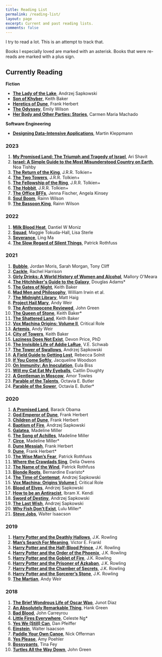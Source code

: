```yaml
---
title: Reading List
permalink: /reading-list/
layout: page
excerpt: Current and past reading lists.
comments: false
---
```


I try to read a lot. This is an attempt to track that.

Books I especially loved are marked with an asterisk. Books that were re-reads are marked with a plus sign.

## Currently Reading

**Fiction**

- **[The Lady of the Lake](https://bookshop.org/books/the-lady-of-the-lake-9780316273831/9780316273831)**, Andrzej Sapkowski
- **[Son of Khyber](https://www.amazon.com/Son-Khyber-Thorn-Breland-Book/dp/0786952342/)**, Keith Baker
- **[Heretics of Dune](https://bookshop.org/books/heretics-of-dune/9780593098264)**, Frank Herbert
- **[The Odyssey](https://bookshop.org/books/the-odyssey-9780393356250/9780393356250)**, Emily Wilson
- **[Her Body and Other Parties: Stories](https://bookshop.org/books/her-body-and-other-parties-stories/9781555977887)**, Carmen Maria Machado 

**Software Engineering**

- **[Designing Data-Intensive Applications](https://bookshop.org/books/designing-data-intensive-applications-the-big-ideas-behind-reliable-scalable-and-maintainable-systems/9781449373320)**, Martin Kleppmann

### 2023

1. **[My Promised Land: The Triumph and Tragedy of Israel](https://bookshop.org/a/22449/9780385521710)**, Ari Shavit
1. **[Israel: A Simple Guide to the Most Misunderstood Country on Earth](https://bookshop.org/a/22449/9781982144937)**, Noa Tishby
1. **[The Return of the King](https://bookshop.org/a/22449/9780547928197)**, J.R.R. Tolkien\+
1. **[The Two Towers](https://bookshop.org/a/22449/9780547928203)**, J.R.R. Tolkien\+
1. **[The Fellowship of the Ring](https://bookshop.org/a/22449/9780547928210)**, J.R.R. Tolkien\+
1. **[The Hobbit](https://bookshop.org/a/22449/9780547928227)**, J.R.R. Tolkien\+
1. **[The Office BFFs](https://bookshop.org/a/22449/9780063007598)**, Jenna Fischer, Angela Kinsey
1. **[Soul Boom](https://bookshop.org/a/22449/9780306828270)**, Rainn Wilson
1. **[The Bassoon King](https://bookshop.org/a/22449/9780451469434)**, Rainn Wilson

### 2022

1. **[Milk Blood Heat](https://bookshop.org/books/milk-blood-heat/9780802158154)**, Dantiel W Moniz
1. **[Squad](https://bookshop.org/books/squad-9780062943156/9780062943149)**, Maggie Tokuda-Hall, Lisa Sterle
1. **[Severance](https://bookshop.org/books/severance-9781250214997/9781250214997)**, Ling Ma
1. **[The Slow Regard of Silent Things](https://bookshop.org/books/the-slow-regard-of-silent-things/9780756411329)**, Patrick Rothfuss

### 2021

1. **[Bubble](https://bookshop.org/books/bubble-9781250245564/9781250245564)**, Jordan Moris, Sarah Morgan, Tony Cliff
1. **[Cackle](https://bookshop.org/books/cackle/9780593202029)**, Rachel Harrison
1. **[Girly Drinks: A World History of Women and Alcohol](https://bookshop.org/books/girly-drinks-a-world-history-of-women-and-alcohol-9781799959281/9781335282408)**, Mallory O'Meara
1. **[The Hitchhiker's Guide to the Galaxy](https://bookshop.org/books/the-hitchhiker-s-guide-to-the-galaxy-9780345391803/9780345391803)**, Douglas Adams\*
1. **[The Gates of Night](https://www.amazon.com/Gates-Night-Dreaming-Dark-Book/dp/B0073ZGECI/)**, Keith Baker
1. **[Mad Men and Philosophy](https://bookshop.org/books/mad-men-and-philosophy-nothing-is-as-it-seems/9780470603017)**, William Irwin et al.
1. **[The Midnight Library](https://bookshop.org/books/the-midnight-library-9780655697077/9780525559474)**, Matt Haig
1. **[Project Hail Mary](https://www.amazon.com/Project-Hail-Mary-Andy-Weir/dp/0593135202/)**, Andy Weir
1. **[The Anthropocene Reviewed](https://www.amazon.com/Anthropocene-Reviewed-Signed-John-Green/dp/0525555218/)**, John Green
1. **[The Queen of Stone](https://www.amazon.com/Queen-Stone-Thorn-Breland/dp/0786950099/)**, Keith Baker\*
1. **[The Shattered Land](https://www.amazon.com/Shattered-Land-Dreaming-Dark-Book/dp/0786938218/)**, Keith Baker
1. **[Vox Machina Origins: Volume II](https://bookshop.org/books/critical-role-vox-machina-origins-volume-ii/9781506714493)**, Critical Role 
1. **[Artemis](https://bookshop.org/books/artemis-9780525532101/9780553448146)**, Andy Weir
1. **[City of Towers](https://www.amazon.com/City-Towers-Eberron-Dreaming-Dark/dp/0786935847)**, Keith Baker
1. **[Laziness Does Not Exist](https://bookshop.org/books/laziness-does-not-exist/9781982140106)**, Devon Price, PhD
1. **[The Invisible Life of Addie LaRue](https://bookshop.org/books/the-invisible-life-of-addie-larue/9780765387561)**, V.E. Schwab
1. **[The Tower of Swallows](https://bookshop.org/books/the-tower-of-swallows/9780316273718)**, Andrzej Sapkowski
1. **[A Field Guide to Getting Lost](https://bookshop.org/books/a-field-guide-to-getting-lost/9780143037248)**, Rebecca Solnit
1. **[If You Come Softly](https://bookshop.org/books/if-you-come-softly/9780142415221)**, Jacqueline Woodson
1. **[On Immunity: An Inoculation](https://bookshop.org/books/on-immunity-an-inoculation-9781555976897/9781555977207)**, Eula Biss
1. **[Will my Cat Eat My Eyeballs](https://bookshop.org/books/will-my-cat-eat-my-eyeballs-and-other-questions-about-dead-bodies/9780393358490)**, Caitlin Doughty
1. **[A Gentleman in Moscow](https://bookshop.org/books/a-gentleman-in-moscow-9780735288546/9780143110439)**, Amor Towles
1. **[Parable of the Talents](https://bookshop.org/books/parable-of-the-talents/9781538732199)**, Octavia E. Butler
1. **[Parable of the Sower](https://bookshop.org/books/parable-of-the-sower/9781538732182)**, Octavia E. Butler\*

### 2020

1. **[A Promised Land](https://bookshop.org/books/a-promised-land/9781524763169)**, Barack Obama
1. **[God Emperor of Dune](https://bookshop.org/books/god-emperor-of-dune/9780593098257)**, Frank Herbert
1. **[Children of Dune](https://bookshop.org/books/children-of-dune-9781427228499/9780593098240)**, Frank Herbert
1. **[Baptism of Fire](https://bookshop.org/books/baptism-of-fire-9781478934547/9780316219181)**, Andrzej Sapkowski
1. **[Galatea](https://www.amazon.com/Galatea-Kindle-Single-Madeline-Miller-ebook/dp/B00DY4SJKM)**, Madeline Miller
1. **[The Song of Achilles](https://bookshop.org/books/the-song-of-achilles/9780062060624)**, Madeline Miller
1. **[Circe](https://bookshop.org/books/circe-9781549117640/9780316556323)**, Madeline Miller\*
1. **[Dune Messiah](https://bookshop.org/books/dune-messiah/9780593098233)**, Frank Herbert
1. **[Dune](https://bookshop.org/books/dune-9780441005901/9780441172719)**, Frank Herbert\*
1. **[The Wise Man’s Fear](https://bookshop.org/books/the-wise-man-s-fear/9780756407919)**, Patrick Rothfuss
1. **[Where the Crawdads Sing](https://bookshop.org/books/where-the-crawdads-sing/9780735219090)**, Delia Owens
1. **[The Name of the Wind](https://bookshop.org/books/the-name-of-the-wind/9780756404741)**, Patrick Rothfuss
1. **[Blonde Roots](https://bookshop.org/books/blonde-roots/9781594484346)**, Bernardine Evaristo\*
1. **[The Time of Contempt](https://bookshop.org/books/the-time-of-contempt-9781478934097/9780316219136)**, Andrzej Sapkowski
1. **[Vox Machina: Origins Volume I](https://www.amazon.com/Critical-Role-Vox-Machina-Origins/dp/1506714811)**, Critical Role
1. **[Blood of Elves](https://bookshop.org/books/blood-of-elves/9780316029193)**, Andrzej Sapkowski
1. **[How to be an Antiracist](https://bookshop.org/books/how-to-be-an-antiracist/9780525509288)**, Ibram X. Kendi
1. **[Sword of Destiny](https://bookshop.org/books/sword-of-destiny-9781478962212/9780316389709)**, Andrzej Sapkowski
1. **[The Last Wish](https://bookshop.org/books/the-last-wish-introducing-the-witcher/9780316029186)**, Andrzej Sapkowski
1. **[Why Fish Don’t Exist](https://bookshop.org/books/why-fish-don-t-exist-a-story-of-loss-love-and-the-hidden-order-of-life-9781501160349/9781501160271)**, Lulu Miller\*
1. **[Steve Jobs](https://bookshop.org/books/steve-jobs-9781501127625/9781501127625)**, Walter Isaacson

### 2019

1. **[Harry Potter and the Deathly Hallows](https://bookshop.org/books/harry-potter-and-the-deathly-hallows-9780747591078/9780545139700)**, J.K. Rowling
1. **[Man’s Search For Meaning](https://bookshop.org/books/man-s-search-for-meaning-9780807014271/9780807014271)**, Victor E. Frankl
1. **[Harry Potter and the Half-Blood Prince](https://bookshop.org/books/harry-potter-and-the-half-blood-prince/9780439785969)**, J.K. Rowling
1. **[Harry Potter and the Order of the Phoenix](https://bookshop.org/books/harry-potter-and-the-order-of-the-phoenix/9780439358071)**, J.K. Rowling
1. **[Harry Potter and the Goblet of Fire](https://bookshop.org/books/harry-potter-and-the-goblet-of-fire-9780439139595/9780439139601)**, J.K. Rowling
1. **[Harry Potter and the Prisoner of Azkaban](https://bookshop.org/books/harry-potter-and-the-prisoner-of-azkaban-0f3165c4-b9ef-4174-8816-861060fa39f7/9780439136365)**, J.K. Rowling
1. **[Harry Potter and the Chamber of Secrets](https://bookshop.org/books/harry-potter-and-the-chamber-of-secrets-volume-2/9781338299151)**, J.K. Rowling
1. **[Harry Potter and the Sorcerer’s Stone](https://bookshop.org/books/harry-potter-and-the-sorcerer-s-stone-illustrated-edition-illustrated-volume-1-the-illustrated-edition/9780590353427)**, J.K. Rowling
1. **[The Martian](https://bookshop.org/books/the-martian/9780553418026)**, Andy Weir

### 2018

1. **[The Brief Wondrous Life of Oscar Wao](https://bookshop.org/books/the-brief-wondrous-life-of-oscar-wao/9781594483295)**, Junot Diaz
1. **[An Absolutely Remarkable Thing](https://www.amazon.com/Absolutely-Remarkable-Thing-Novel/dp/1524743445)**, Hank Green
1. **[Bad Blood](https://bookshop.org/books/bad-blood-secrets-and-lies-in-a-silicon-valley-startup/9780525431992)**, John Carreyrou
1. **[Little Fires Everywhere](https://bookshop.org/books/little-fires-everywhere/9780735224315)**, Celeste Ng\*
1. **[Yes We (Still) Can](https://bookshop.org/books/yes-we-still-can-politics-in-the-age-of-obama-twitter-and-trump/9781538711705)**, Dan Pfeiffer
1. **[Einstein](https://bookshop.org/books/einstein-his-life-and-universe-9780743264747/9780743264747)**, Walter Isaacson
1. **[Paddle Your Own Canoe](https://bookshop.org/books/paddle-your-own-canoe-one-man-s-fundamentals-for-delicious-living/9780451467096)**, Nick Offerman
1. **[Yes Please](https://bookshop.org/books/yes-please-9780062268341/9780062268358)**, Amy Poehler
1. **[Bossypants](https://bookshop.org/books/bossypants/9780316056878)**, Tina Fey
1. **[Turtles All the Way Down](https://www.amazon.com/Turtles-All-Down-John-Green/dp/0525555366/)**, John Green
